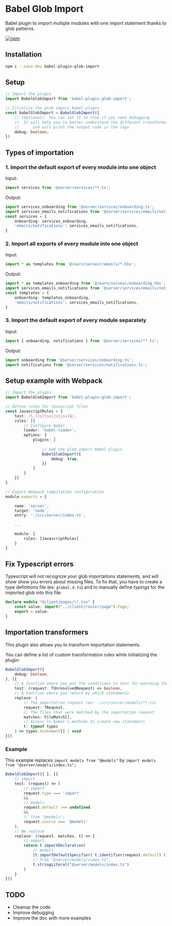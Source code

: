 # Babel Glob Import

Babel plugin to import multiple modules with one import statement thanks to glob patterns.

[![npm](https://img.shields.io/npm/v/babel-plugin-glob-import)](https://www.npmjs.com/package/babel-plugin-glob-import)

## Installation

```bash
npm i --save-dev babel-plugin-glob-import
```

## Setup

```typescript
// Import the plugin
import BabelGlobImport from 'babel-plugin-glob-import';

// Iitialize the glob import Babel plugin
const babelGlobImport = BabelGlobImport({ 
    // (Optional): You can set it to true if you need debugging
    //  It will help you to better understand the different transformation steps, 
    //      and will print the output code in the logs
    debug: boolean,
})
```

## Types of importation

### 1. Import the default export of every module into one object

Input:
```typescript
import services from '@server/services/**.ts';
```
Output:
```typescript
import services_onboarding from '@server/services/onboarding.ts';
import services_emails_notifications from '@server/services/emails/notifications.ts';
const services = {
    onboarding: services_onboarding,
    'emails/notifications': services_emails_notifications,
}
```

### 2. Import all exports of every module into one object

Input:
```typescript
import * as templates from '@/earn/serveur/emails/*.hbs';
```
Output:
```typescript
import * as templates_onboarding from '@/earn/serveur/onboarding.hbs';
import services_emails_notifications from '@server/services/emails/notifications.ts';
const templates = {
    onboarding: templates_onboarding,
    'emails/notifications': services_emails_notifications,
}
```
      

### 3. Import the default export of every module separately

Input:
```typescript
import { onboarding, notifications } from '@server/services/**.ts';
```
Output:
```typescript
import onboarding from '@server/services/onboarding.ts';
import notifications from '@server/services/notifications.ts';
```                  

## Setup example with Webpack

```typescript
// Import the plugin
import BabelGlobImport from 'babel-plugin-glob-import';

// Define rules for Javascript files
const JavascriptRules = {
    test: /\.(ts|tsx|js|jsx)$/,
    rules: [{
        // Configure Babel
        loader: 'babel-loader',
        options: { 
            plugins: [
                
                // Add the glob import Babel plugin
                BabelGlobImport({ 
                    debug: true,
                })
            ]
        }
    }]
}

// Export Webpack compilation configuration
module.exports = {

    name: 'server',
    target: 'node',
    entry: './src/server/index.ts',

    ...

    module: {
        rules: [JavascriptRules]
    }
}
```

## Fix Typescript errors

Typescript will not recognize your glob importations statements, and will show show you errors about missing files.
To fix that, you have to create a type definitions file (ex: `global.d.ts`) and to manually define typings for the imported glob into this file:

```typescript
declare module "@client/pages/\*.tsx" {
    const value: import("../client/router/page").Page;
    export = value;
}
```

## Importation transformers

This plugin also allows you to transform importation statements.

You can define a list of custom transformation rules while initializing the plugin:

```typescript
BabelGlobImport({ 
    debug: boolean,
}, [{
    // A function where you put the conditions to test for matching the 
    test: (request: TUnresolvedRequest) => boolean,
    // A function where you return by which statements 
    replace: (
        // The importation request (ex: ./src/server/models/**.ts)
        request: TRequest,
        // The files that were matched by the importation request
        matches: FileMatch[],
        // Access to babel's methods to create new statements
        t: typeof types
    ) => types.Statement[] | void
}])
```

### Example

This example replaces `import models from "@models"` by `import models from "@server/models/index.ts";`

```typescript
BabelGlobImport({ }, [{
    // import 
    test: (request) => (
        // import
        request.type === 'import' 
        && 
        // models
        request.default !== undefined
        && 
        // from '@models';
        request.source === '@models' 
    ),
    // We replace 
    replace: (request, matches, t) => {
        // import
        return t.importDeclaration(
            // models
            [t.importDefaultSpecifier( t.identifier(request.default) )],
            // from "@server/models/index.ts";
            t.stringLiteral("@server/models/index.ts")
        )
    }
}])
```

## TODO

* Cleanup the code
* Improve debugging
* Improve the doc with more examples